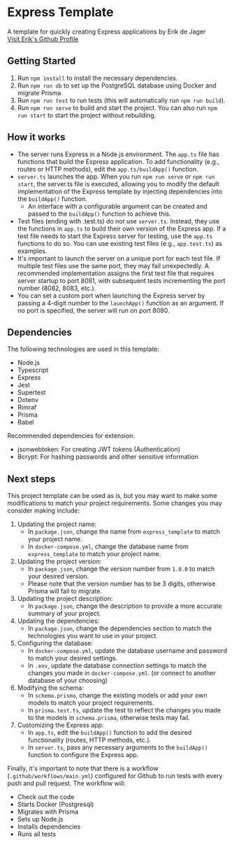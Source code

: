 # Express Template
A template for quickly creating Express applications by Erik de Jager \
[Visit Erik's Github Profile](https://github.com/ErikdeJager)

## Getting Started

1. Run `npm install` to install the necessary dependencies.
2. Run `npm run db` to set up the PostgreSQL database using Docker and migrate Prisma.
3. Run `npm run test` to run tests (this will automatically run `npm run build`).
4. Run `npm run serve` to build and start the project. You can also run `npm run start` to start the project without rebuilding.

## How it works

* The server runs Express in a Node.js environment. The `app.ts` file has functions that build the Express application. To add functionality (e.g., routes or HTTP methods), edit the `app.ts/buildApp()` function.
* `server.ts` launches the app. When you run `npm run serve` or `npm run start`, the server.ts file is executed, allowing you to modify the default implementation of the Express template by injecting dependencies into the `buildApp()` function.
  * An interface with a configurable argument can be created and passed to the `buildApp()` function to achieve this.
* Test files (ending with .test.ts) do not use `server.ts`. Instead, they use the functions in `app.ts` to build their own version of the Express app. If a test file needs to start the Express server for testing, use the `app.ts` functions to do so. You can use existing test files (e.g., `app.test.ts`) as examples.
* It's important to launch the server on a unique port for each test file. If multiple test files use the same port, they may fail unexpectedly. A recommended implementation assigns the first test file that requires server startup to port 8081, with subsequent tests incrementing the port number (8082, 8083, etc.).
* You can set a custom port when launching the Express server by passing a 4-digit number to the `launchApp()` function as an argument. If no port is specified, the server will run on port 8080.

## Dependencies

The following technologies are used in this template:

* Node.js
* Typescript
* Express
* Jest
* Supertest
* Dotenv
* Rimraf
* Prisma
* Babel

Recommended dependencies for extension:
* jsonwebtoken: For creating JWT tokens (Authentication)
* Bcrypt: For hashing passwords and other sensitive information

## Next steps

This project template can be used as is, but you may want to make some modifications to match your project requirements. Some changes you may consider making include:

1. Updating the project name:
   * In `package.json`, change the name from `express_template` to match your project name.
   * In `docker-compose.yml`, change the database name from `express_template` to match your project name.
2. Updating the project version:
   * In `package.json`, change the version number from `1.0.0` to match your desired version. 
   * Please note that the version number has to be 3 digits, otherwise Prisma will fail to migrate.
3. Updating the project description:
   * In `package.json`, change the description to provide a more accurate summary of your project.
4. Updating the dependencies:
   * In `package.json`, change the dependencies section to match the technologies you want to use in your project.
5. Configuring the database:
   * In `docker-compose.yml`, update the database username and password to match your desired settings.
   * In `.env`, update the database connection settings to match the changes you made in `docker-compose.yml`. (or connect to another database of your choosing)
6. Modifying the schema:
   * In `schema.prisma`, change the existing models or add your own models to match your project requirements. 
   * In `prisma.test.ts`, update the test to reflect the changes you made to the models in `schema.prisma`, otherwise tests may fail.
7. Customizing the Express app:
   * In `app.ts`, edit the `buildApp()` function to add the desired functionality (routes, HTTP methods, etc.). 
   * In `server.ts`, pass any necessary arguments to the `buildApp()` function to configure the Express app.

Finally, it's important to note that there is a workflow (`.github/workflows/main.yml`) configured for Github to run tests with every push and pull request. The workflow will:
* Check out the code
* Starts Docker (Postgresql)
* Migrates with Prisma
* Sets up Node.js
* Installs dependencies
* Runs all tests